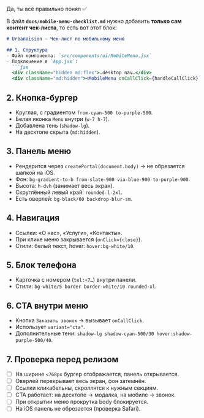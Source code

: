 Да, ты всё правильно понял ✅

В файл **`docs/mobile-menu-checklist.md`** нужно добавить **только сам контент чек-листа**, то есть вот этот блок:

````markdown
# UrbanVision — Чек-лист по мобильному меню

## 1. Структура
- Файл компонента: `src/components/ui/MobileMenu.jsx`
- Подключение в `App.jsx`:
  ```jsx
  <div className="hidden md:flex">…desktop nav…</div>
  <div className="md:hidden"><MobileMenu onCallClick={handleCallClick} /></div>
````

## 2. Кнопка-бургер

* Круглая, с градиентом `from-cyan-500 to-purple-500`.
* Белая иконка `Menu` внутри (`w-7 h-7`).
* Добавлена тень (`shadow-lg`).
* На десктопе скрыта (`md:hidden`).

## 3. Панель меню

* Рендерится через `createPortal(document.body)` → не обрезается шапкой на iOS.
* Фон: `bg-gradient-to-b from-slate-900 via-blue-900 to-purple-900`.
* Высота: `h-dvh` (занимает весь экран).
* Скруглённый левый край: `rounded-l-2xl`.
* Есть оверлей: `bg-black/60 backdrop-blur-sm`.

## 4. Навигация

* Ссылки: «О нас», «Услуги», «Контакты».
* При клике меню закрывается (`onClick={close}`).
* Стили: белый текст, hover: `hover:bg-white/10`.

## 5. Блок телефона

* Карточка с номером (`tel:+7…`) внутри панели.
* Стили: `bg-white/5 border border-white/10 rounded-xl`.

## 6. CTA внутри меню

* Кнопка `Заказать звонок` → вызывает `onCallClick`.
* Использует `variant="cta"`.
* Дополнительные тени: `shadow-lg shadow-cyan-500/30 hover:shadow-purple-500/40`.

## 7. Проверка перед релизом

* [ ] На ширине `<768px` бургер отображается, панель открывается.
* [ ] Оверлей перекрывает весь экран, фон затемнён.
* [ ] Ссылки кликабельны, скроллятся к нужным секциям.
* [ ] CTA работает: на десктопе → модалка, на мобиле → звонок.
* [ ] При открытии меню прокрутка body блокируется.
* [ ] На iOS панель не обрезается (проверка Safari).

```